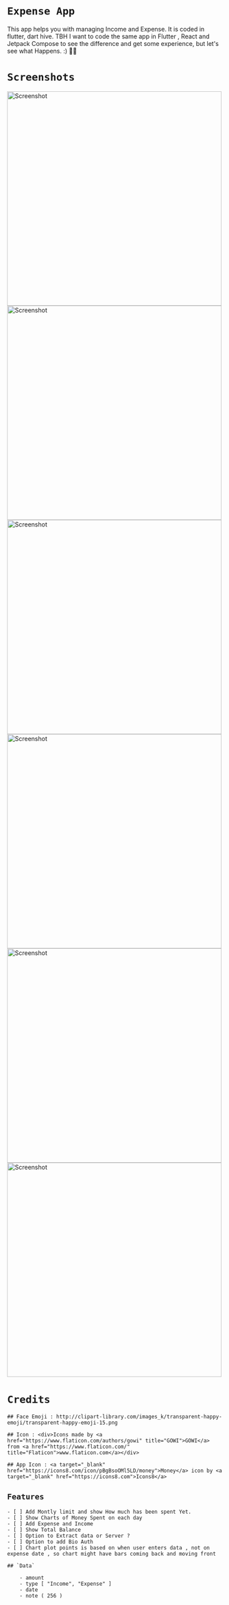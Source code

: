 # `Expense App`

This app helps you with managing Income and Expense. It is coded in flutter, dart hive. TBH I want to code the same app in Flutter , React and Jetpack Compose to see the difference and get some experience, but let's see what Happens. :) 🤠🤗

# `Screenshots`

<img src="screenshots/Screenshot_1636140672_framed.png" width="500" alt="Screenshot">

<img src="screenshots/Screenshot_1636140708_framed.png" width="500" alt="Screenshot">

<img src="screenshots/Screenshot_1636140723_framed.png" width="500" alt="Screenshot">

<img src="screenshots/Screenshot_1636140829_framed.png" width="500" alt="Screenshot">

<img src="screenshots/Screenshot_1636140834_framed.png" width="500" alt="Screenshot">

<img src="screenshots/Screenshot_1636140838_framed.png" width="500" alt="Screenshot">

# `Credits`

```
## Face Emoji : http://clipart-library.com/images_k/transparent-happy-emoji/transparent-happy-emoji-15.png

## Icon : <div>Icons made by <a href="https://www.flaticon.com/authors/gowi" title="GOWI">GOWI</a> from <a href="https://www.flaticon.com/" title="Flaticon">www.flaticon.com</a></div>

## App Icon : <a target="_blank" href="https://icons8.com/icon/pBgBsoOMl5LD/money">Money</a> icon by <a target="_blank" href="https://icons8.com">Icons8</a>
```

## `Features`

    - [ ] Add Montly limit and show How much has been spent Yet.
    - [ ] Show Charts of Money Spent on each day
    - [ ] Add Expense and Income
    - [ ] Show Total Balance
    - [ ] Option to Extract data or Server ?
    - [ ] Option to add Bio Auth
    - [ ] Chart plot points is based on when user enters data , not on expense date , so chart might have bars coming back and moving front

```
## `Data`

    - amount
    - type [ "Income", "Expense" ]
    - date
    - note ( 256 )
```
